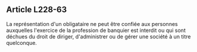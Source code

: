 Article L228-63
----
La représentation d'un obligataire ne peut être confiée aux personnes auxquelles
l'exercice de la profession de banquier est interdit ou qui sont déchues du
droit de diriger, d'administrer ou de gérer une société à un titre quelconque.
